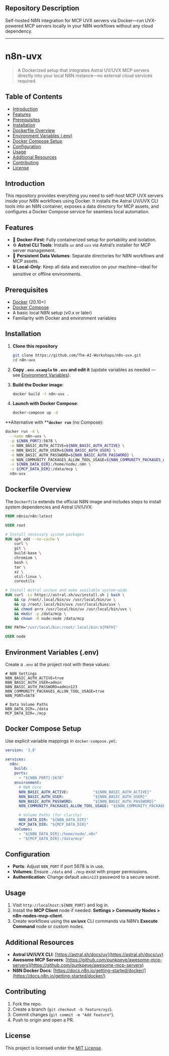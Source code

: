 ## Repository Description

Self-hosted N8N integration for MCP UVX servers via Docker—run UVX-powered MCP servers locally in your N8N workflows without any cloud dependency.

---

# n8n-uvx

&#x20;

> A Dockerized setup that integrates Astral UV/UVX MCP servers directly into your local N8N instance—no external cloud services required.

## Table of Contents

* [Introduction](#introduction)
* [Features](#features)
* [Prerequisites](#prerequisites)
* [Installation](#installation)
* [Dockerfile Overview](#dockerfile-overview)
* [Environment Variables (.env)](#environment-variables-env)
* [Docker Compose Setup](#docker-compose-setup)
* [Configuration](#configuration)
* [Usage](#usage)
* [Additional Resources](#additional-resources)
* [Contributing](#contributing)
* [License](#license)

## Introduction

This repository provides everything you need to self-host MCP UVX servers inside your N8N workflows using Docker. It installs the Astral UV/UVX CLI tools into an N8N container, exposes a data directory for MCP assets, and configures a Docker Compose service for seamless local automation.

## Features

* 🐳 **Docker-First**: Fully containerized setup for portability and isolation.
* ⚙️ **Astral CLI Tools**: Installs `uv` and `uvx` via Astral’s installer for MCP server management.
* 📁 **Persistent Data Volumes**: Separate directories for N8N workflows and MCP assets.
* 🔒 **Local-Only**: Keep all data and execution on your machine—ideal for sensitive or offline environments.

## Prerequisites

* [Docker](https://docs.docker.com/get-docker/) (20.10+)
* [Docker Compose](https://docs.docker.com/compose/install/)
* A basic local N8N setup (v0.x or later)
* Familiarity with Docker and environment variables

## Installation

1. **Clone this repository**

   ```bash
   git clone https://github.com/The-AI-Workshops/n8n-uvx.git
   cd n8n-uvx
   ```
2. **Copy ****`.env.example`**** to ****`.env`**** and edit it** (update variables as needed — see [Environment Variables](#environment-variables-env)).
3. **Build the Docker image**:

   ```bash
   docker build -t n8n-uvx .
   ```
4. **Launch with Docker Compose**:

   ```bash
   docker-compose up -d
   ```

\*\*Alternative with \*\***`docker run`** (no Compose):

```bash
docker run -d \
  --name n8n-uvx \
  -p ${N8N_PORT}:5678 \
  -e N8N_BASIC_AUTH_ACTIVE=${N8N_BASIC_AUTH_ACTIVE} \
  -e N8N_BASIC_AUTH_USER=${N8N_BASIC_AUTH_USER} \
  -e N8N_BASIC_AUTH_PASSWORD=${N8N_BASIC_AUTH_PASSWORD} \
  -e N8N_COMMUNITY_PACKAGES_ALLOW_TOOL_USAGE=${N8N_COMMUNITY_PACKAGES_ALLOW_TOOL_USAGE} \
  -v ${N8N_DATA_DIR}:/home/node/.n8n \
  -v ${MCP_DATA_DIR}:/data/mcp \
  n8n-uvx
```

## Dockerfile Overview

The `Dockerfile` extends the official N8N image and includes steps to install system dependencies and Astral UV/UVX:

```dockerfile
FROM n8nio/n8n:latest

USER root

# Install necessary system packages
RUN apk add --no-cache \
    curl \
    git \
    build-base \
    chromium \
    bash \
    tar \
    xz \
    util-linux \
    coreutils

# Install Astral uv/uvx and make available system-wide
RUN curl -Ls https://astral.sh/uv/install.sh | bash \
    && cp /root/.local/bin/uv /usr/local/bin/uv \
    && cp /root/.local/bin/uvx /usr/local/bin/uvx \
    && chmod a+rx /usr/local/bin/uv /usr/local/bin/uvx \
    && mkdir -p /data/mcp \
    && chown -R node:node /data/mcp

ENV PATH="/usr/local/bin:/root/.local/bin:${PATH}"

USER node
```

## Environment Variables (.env)

Create a `.env` at the project root with these values:

```dotenv
# N8N Settings
N8N_BASIC_AUTH_ACTIVE=true
N8N_BASIC_AUTH_USER=admin
N8N_BASIC_AUTH_PASSWORD=admin123
N8N_COMMUNITY_PACKAGES_ALLOW_TOOL_USAGE=true
N8N_PORT=5678

# Data Volume Paths
N8N_DATA_DIR=./data
MCP_DATA_DIR=./mcp
```

## Docker Compose Setup

Use explicit variable mappings in `docker-compose.yml`:

```yaml
version: '3.8'

services:
  n8n:
    build: .
    ports:
      - "${N8N_PORT}:5678"
    environment:
      # N8N Core
      N8N_BASIC_AUTH_ACTIVE:           "${N8N_BASIC_AUTH_ACTIVE}"
      N8N_BASIC_AUTH_USER:             "${N8N_BASIC_AUTH_USER}"
      N8N_BASIC_AUTH_PASSWORD:         "${N8N_BASIC_AUTH_PASSWORD}"
      N8N_COMMUNITY_PACKAGES_ALLOW_TOOL_USAGE: "${N8N_COMMUNITY_PACKAGES_ALLOW_TOOL_USAGE}"

      # Volume Paths (for clarity)
      N8N_DATA_DIR: "${N8N_DATA_DIR}"
      MCP_DATA_DIR: "${MCP_DATA_DIR}"
    volumes:
      - "${N8N_DATA_DIR}:/home/node/.n8n"
      - "${MCP_DATA_DIR}:/data/mcp"
```

## Configuration

* **Ports**: Adjust `N8N_PORT` if port 5678 is in use.
* **Volumes**: Ensure `./data` and `./mcp` exist with proper permissions.
* **Authentication**: Change default `admin123` password to a secure secret.

## Usage

1. Visit `http://localhost:${N8N_PORT}` and log in.
2. Install the **MCP Client** node if needed: **Settings > Community Nodes > n8n-nodes-mcp-client**.
3. Create workflows using the **uv**/**uvx** CLI commands via N8N’s **Execute Command** node or custom nodes.

## Additional Resources

* **Astral UV/UVX CLI**: [https://astral.sh/docs/uv](https://astral.sh/docs/uv)
* **Awesome MCP Servers**: [https://github.com/punkpeye/awesome-mcp-servers](https://github.com/punkpeye/awesome-mcp-servers)
* **N8N Docker Docs**: [https://docs.n8n.io/getting-started/docker/](https://docs.n8n.io/getting-started/docker/)

## Contributing

1. Fork the repo.
2. Create a branch (`git checkout -b feature/xyz`).
3. Commit changes (`git commit -m "Add feature"`).
4. Push to origin and open a PR.

## License

This project is licensed under the [MIT License](LICENSE).
